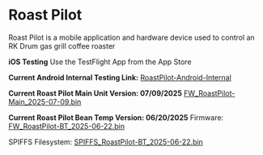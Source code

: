 # Roast Pilot
Roast Pilot is a mobile application and hardware device used to control an RK Drum gas grill coffee roaster

**iOS Testing**
Use the TestFlight App from the App Store


**Current Android Internal Testing Link:**
[RoastPilot-Android-Internal](https://play.google.com/apps/internaltest/4700993022144842394)



**Current Roast Pilot Main Unit Version: 07/09/2025**
[FW_RoastPilot-Main_2025-07-09.bin](https://1drv.ms/u/c/a294ff4c03d24d2c/EZywy198iA1MlO9r0O3lLtMBs7Hk3LOi4jG_eN0pT23hiw?e=UlRVrz)



**Current Roast Pilot Bean Temp Version: 06/20/2025**
Firmware:
[FW_RoastPilot-BT_2025-06-22.bin](https://1drv.ms/u/c/a294ff4c03d24d2c/EdeNpW4aGyhKp5Ryp6CZcOcB7sCnKUqb42bL144RaRA5nQ?e=jxcAeC)



SPIFFS Filesystem:
[SPIFFS_RoastPilot-BT_2025-06-22.bin](https://1drv.ms/u/c/a294ff4c03d24d2c/Ea-EyDWBfDpBi05GQCEOndEBSFnBgj4kgcXtSVKTF9tNbw?e=7FLHBF)
